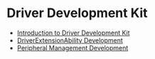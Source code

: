 # Driver Development Kit

 - [Introduction to Driver Development Kit](driverdevelopment-overview.md)
 - [DriverExtensionAbility Development](driverextensionability.md)
 - [Peripheral Management Development](externaldevice-guidelines.md)
